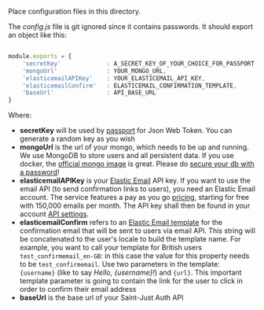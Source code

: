 Place configuration files in this directory.

The *config.js* file is git ignored since it contains passwords.
It should export an object like this: 

```javascript

module.exports = {
    'secretKey'             : A_SECRET_KEY_OF_YOUR_CHOICE_FOR_PASSPORT,
    'mongoUrl'              : YOUR_MONGO_URL,
    'elasticemailAPIKey'    : YOUR_ELASTICEMAIL_API_KEY,
    'elasticemailConfirm'   : ELASTICEMAIL_CONFIRMATION_TEMPLATE,
    'baseUrl'               : API_BASE_URL
}

```
Where:

+ __secretKey__ will be used by [passport](http://passportjs.org) for Json Web Token. You can generate a random key as you wish
+ __mongoUrl__ is the url of your mongo, which needs to be up and running. We use MongoDB to store users and all persistent data. If you use docker, the [official mongo image](https://hub.docker.com/r/_/mongo) is great. Please do [secure your db with a password](https://docs.mongodb.com/manual/core/authentication)!
+ __elasticemailAPIKey__ is your [Elastic Email](https://elasticemail.com) API key. If you want to use the email API (to send confirmation links to users), you need an Elastic Email account. The service features a pay as you go [pricing](https://elasticemail.com/pricing), starting for free with 150,000 emails per month. The API key shall then be found in your account [API settings](https://elasticemail.com/account/#/settings/apiconfiguration).
+ __elasticemailConfirm__ refers to an [Elastic Email template](https://elasticemail.com/support/user-interface/templates) for the confirmation email that will be sent to users via email API. This string will be concatenated to the user's locale to build the template name. For example, you want to call your template for British users `test_confirmemail_en-GB`: in this case the value for this property needs to be `test_confirmemail`. Use two parameters in the template: `{username}` (like to say *Hello, {username}!*) and `{url}`. This important template parameter is going to contain the link for the user to click in order to confirm their email address    
+ __baseUrl__ is the base url of your Saint-Just Auth API
